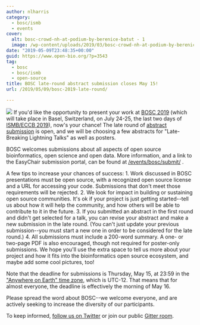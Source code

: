```yaml
---
author: nlharris
category:
  - bosc/ismb
  - events
cover:
  alt: bosc-crowd-nh-at-podium-by-berenice-batut - 1
  image: /wp-content/uploads/2019/03/bosc-crowd-nh-at-podium-by-berenice-batut-1.jpg
date: "2019-05-09T23:48:35+00:00"
guid: https://www.open-bio.org/?p=3543
tag:
  - bosc
  - bosc/ismb
  - open-source
title: BOSC late-round abstract submission closes May 15!
url: /2019/05/09/bosc-2019-late-round/

---
```

![](wp/wp-content/uploads/2019/03/nomi-at-podium-open-data-slide-gigascience.jpg-1.jpg)
If you'd like the opportunity to present your work at [BOSC 2019](/events/bosc/) (which will take place in Basel, Switzerland, on July 24-25, the last two days of [ISMB/ECCB 2019](https://www.iscb.org/ismbeccb2019)), now's your chance! The late round of [abstract submission](/events/bosc/submit) is open, and we will be choosing a few abstracts for "Late-Breaking Lightning Talks" as well as posters.

BOSC welcomes submissions about all aspects of open source bioinformatics, open science and open data. More information, and a link to the EasyChair submission portal, can be found at [/events/bosc/submit/](/events/bosc/submit/) .

A few tips to increase your chances of success:
1\. Work discussed in BOSC presentations must be open source, with a recognized open source license and a URL for accessing your code. Submissions that don't meet those requirements will be rejected.
2\. We look for impact in building or sustaining open source communities. It's ok if your project is just getting started--tell us about how it will help the community, and how others will be able to contribute to it in the future.
3\. If you submitted an abstract in the first round and didn't get selected for a talk, you can revise your abstract and make a new submission in the late round. (You can't just update your previous submission--you must start a new one in order to be considered for the late round.)
4\. All submissions must include a 200-word summary. A one- or two-page PDF is also encouraged, though not required for poster-only submissions. We hope you'll use the extra space to tell us more about your project and how it fits into the bioinformatics open source ecosystem, and maybe add some cool pictures, too!

Note that the deadline for submissions is Thursday, May 15, at 23:59 in the ["Anywhere on Earth" time zone](https://time.is/Anywhere_on_Earth), which is UTC-12. That means that for almost everyone, the deadline is effectively the morning of May 16.

Please spread the word about BOSC--we welcome everyone, and are actively seeking to increase the diversity of our participants.

To keep informed, [follow us on Twitter](https://twitter.com/OBF_BOSC) or join our public [Gitter room](https://gitter.im/OBF/BOSC_community).

